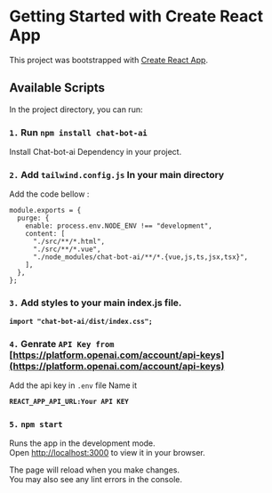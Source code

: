 # Getting Started with Create React App

This project was bootstrapped with [Create React App](https://github.com/facebook/create-react-app).

## Available Scripts

In the project directory, you can run:

### `1.` Run `npm install chat-bot-ai`

Install Chat-bot-ai Dependency in your project.

### `2.` Add `tailwind.config.js` In your main directory

Add the code bellow :

```
module.exports = {
  purge: {
    enable: process.env.NODE_ENV !== "development",
    content: [
      "./src/**/*.html",
      "./src/**/*.vue",
      "./node_modules/chat-bot-ai/**/*.{vue,js,ts,jsx,tsx}",
    ],
  },
};
```

### `3.` Add styles to your main index.js file.

**`import "chat-bot-ai/dist/index.css";`**

### `4.` Genrate `API Key from ` [https://platform.openai.com/account/api-keys](https://platform.openai.com/account/api-keys)

Add the api key in `.env` file Name it

**`REACT_APP_API_URL:Your API KEY`**

### `5.` `npm start`

Runs the app in the development mode.\
Open [http://localhost:3000](http://localhost:3000) to view it in your browser.

The page will reload when you make changes.\
You may also see any lint errors in the console.
